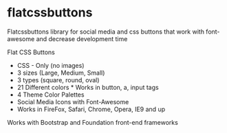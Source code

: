 flatcssbuttons
==============

Flatcssbuttons library for social media and css buttons that work with font-awesome and decrease development time

Flat CSS Buttons
* CSS - Only (no images) 
* 3 sizes (Large, Medium, Small)
* 3 types (square, round, oval)
* 21 Different colors * Works in button, a, input tags
* 4 Theme Color Palettes
* Social Media Icons with Font-Awesome
* Works in FireFox, Safari, Chrome, Opera, IE9 and up

Works with Bootstrap and Foundation front-end frameworks
